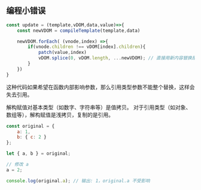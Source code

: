 ## 编程小错误

```js
const update = (template,vDOM,data,value)=>{
    const newVDOM = compileTemplate(template,data)

    newVDOM.forEach( (vnode,index) =>{
        if(vnode.children !== vDOM[index].children){
            patch(value,index)
            vDOM.splice(0, vDOM.length, ...newVDOM); // 直接用新内容替换原有内容
        }
    })
}
```

这种代码如果希望在函数内部影响参数，那么引用类型参数不能整个替换，这样会失去引用。


解构赋值对基本类型（如数字、字符串等）是值拷贝。
对于引用类型（如对象、数组等），解构赋值是浅拷贝，复制的是引用。

```js
const original = {
    a: 1,
    b: { c: 2 }
};

let { a, b } = original;

// 修改 a
a = 2;

console.log(original.a); // 输出: 1，original.a 不受影响

```